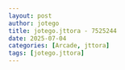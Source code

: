 ```yaml
---
layout: post
author: jotego
title: jotego.jttora - 7525244
date: 2025-07-04
categories: [Arcade, jttora]
tags: [jotego.jttora]
---
```


